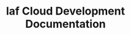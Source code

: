 ---
title: laf Cloud Development Documentation
layout: home

hero:
  name: laf
  text: Write code like writing a blog   Go live anytime, anywhere
  tagline: life is short, you need laf :)
  actions:
    - theme: brand
      text: Get Started Quickly
      link: /guide/
    - theme: alt
      text: Start Using Now
      link: https://laf.run/
    - theme: alt
      text: GitHub Repository
      link: https://github.com/labring/laf

heroImage: https://socialify.git.ci/labring/laf/image?description=1&
tagline: Write functions like writing a blog, go live with ease
actionText: Get Started
actionLink: /guide/
features:
  - title: Cloud Functions
    details: Code running in the cloud, write cloud functions using TypeScript, support WebSocket, can be directly called from the frontend. Cloud functions run on the Node.js runtime environment, no cold start required.
  - title: Cloud Database
    details: Ready to use, no need to create. The database can also be accessed "directly" by the client through access policies, saving more than 90% of backend APIs. Frontend developers can independently complete application development.
  - title: Online IDE
    details: Support AI-generated cloud functions, code with intelligence. Support intelligent autocompletion for all types, write, debug, and view logs online, code as content. Go live anytime, anywhere.
  - title: Triggers
    details: Cloud functions can be configured with timers and event triggers, and can listen for database change events. Data changes can trigger the execution of cloud functions (event triggers will be updated later).
  - title: Cloud Storage
    details: Provide a professional S3-compatible object storage service (MinIO), support Service Account open capabilities.
  - title: Static Website Hosting
    details: One-click deployment and hosting for frontend static websites, automatically assign subdomains that can be accessed directly. Support binding custom domains and automatically generate SSL certificates.
---